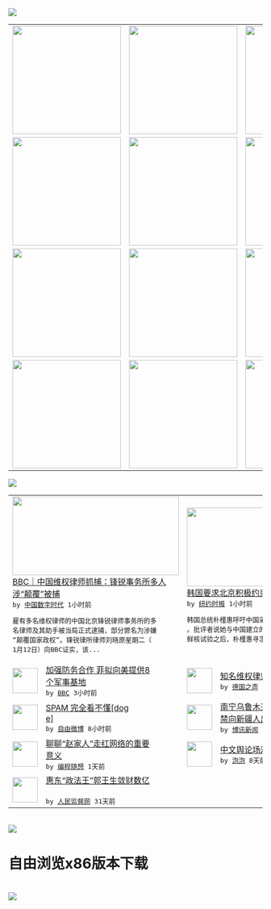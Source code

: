 

<a href="https://github.com/greatfire/z/raw/master/FreeBrowser.apk"><img src="https://raw.githubusercontent.com/greatfire/wiki/master/x/header.png" /></a><table><tr><td width="262" align="center" valign="center"><a href="https://github.com/greatfire/wiki/wiki/nyt" title="纽约时报中文网 国际纵览"><img src="https://raw.githubusercontent.com/greatfire/wiki/master/x/nyt_flag.png" width="215"/></a></td><td width="262" align="center" valign="center"><a href="https://github.com/greatfire/wiki/wiki/dw" title=""><img src="https://raw.githubusercontent.com/greatfire/wiki/master/x/dw_flag.png" width="215"/></a></td><td width="262" align="center" valign="center"><a href="https://github.com/greatfire/wiki/wiki/rmjd" title=""><img src="https://raw.githubusercontent.com/greatfire/wiki/master/x/rmjd_flag.png" width="215"/></a></td></tr><tr><td width="262" align="center" valign="center"><a href="https://github.com/paopaonetizen/website" title="泡泡 - 未经审查的互联网信息"><img src="https://raw.githubusercontent.com/greatfire/wiki/master/x/pp_flag.png" width="215"/></a></td><td width="262" align="center" valign="center"><a href="https://github.com/getlantern/mirror" title="以及自由微博和GreatFire.org官方中文论坛"><img src="https://raw.githubusercontent.com/greatfire/wiki/master/x/lantern_flag.png" width="215"/></a></td><td width="262" align="center" valign="center"><a href="https://github.com/cdtmirrors/m/" title=""><img src="https://raw.githubusercontent.com/greatfire/wiki/master/x/cdt_flag.png" width="215"/></a></td></tr><tr><td width="262" align="center" valign="center"><a href="https://github.com/program-think/blog" title="编程随想的博客"><img src="https://raw.githubusercontent.com/greatfire/wiki/master/x/pt_flag.png" width="215"/></a></td><td width="262" align="center" valign="center"><a href="https://github.com/greatfire/wiki/wiki/bbc" title=""><img src="https://raw.githubusercontent.com/greatfire/wiki/master/x/bbc_flag.png" width="215"/></a></td><td width="262" align="center" valign="center"><a href="https://github.com/freeweibo/s" title="自由微博 - 匿名和不受屏蔽的新浪微博搜索"><img src="https://raw.githubusercontent.com/greatfire/wiki/master/x/fw_flag.png" width="215"/></a></td></tr><tr><td width="262" align="center" valign="center"><a href="https://github.com/greatfire/wiki/wiki/google" title=""><img src="https://raw.githubusercontent.com/greatfire/wiki/master/x/google_flag.png" width="215"/></a></td><td width="262" align="center" valign="center"><a href="https://github.com/bxnews/boxun" title=""><img src="https://raw.githubusercontent.com/greatfire/wiki/master/x/bx_flag.png" width="215"/></a></td><td width="262" align="center" valign="center"><a href="https://github.com/greatfire/wiki/wiki/open-source" title="欢迎访问GreatFire.org开发者项目网站"><img src="https://raw.githubusercontent.com/greatfire/wiki/master/x/open-source_flag.png" width="215"/></a></td></tr></table><img src="https://raw.githubusercontent.com/greatfire/wiki/master/x/newsfeed text.png" /><table cols="4"><tr><td colspan="2" width="380"><a href="http://feedproxy.google.com/~r/chinadigitaltimes/zKps/~3/t0UWytI3L08/"><img src="http://chinadigitaltimes.net/chinese/files/2016/01/160112135534_cn_zhou_shifeng_badiucao_976x549_bbc_nocredit-1.jpg" width="330" height="156"/></a></br><a href="http://feedproxy.google.com/~r/chinadigitaltimes/zKps/~3/t0UWytI3L08/">BBC｜中国维权律师抓捕：锋锐事务所多人<br/>涉“颠覆”被捕</a></br><kbd> by <a href="http://chinadigitaltimes.net/chinese/">中国数字时代</a> 1小时前 </kbd></br><pre>雇有多名维权律师的中国北京锋锐律师事务所的多<br/>名律师及其助手被当局正式逮捕，部分罪名为涉嫌<br/>“颠覆国家政权”。锋锐律所律师刘晓原星期二（<br/>1月12日）向BBC证实，该...</pre></td><td colspan="2" width="380"><a href="https://d3qlz4p8smvoli.cloudfront.net/asia-pacific/20160114/c14korea/"><img src="http://static01.nyt.com/images/2016/01/14/world/14korea/14korea-articleLarge.jpg" width="330" height="156"/></a></br><a href="https://d3qlz4p8smvoli.cloudfront.net/asia-pacific/20160114/c14korea/">韩国要求北京积极约束朝鲜</a></br><kbd> by <a href="http://m.cn.nytimes.com/">纽约时报</a> 1小时前 </kbd></br><pre>韩国总统朴槿惠呼吁中国采取措施约束平壤核计划<br/>。批评者说她与中国建立的友好关系未见实效。朝<br/>鲜核试验之后，朴槿惠寻求与</pre></td></tr><tr><td><img src="http://a.files.bbci.co.uk/worldservice/live/assets/images/2015/04/07/150407193610_us_philippines_military_144x81_getty_nocredit.jpg" width="50" height="50"/></td><td width="280"><a href="http://www.bbc.com/zhongwen/simp/china/2016/01/160113_philippines_us_military_bases">加强防务合作 菲拟向美提供8<br/>个军事基地</a></br><kbd> by <a href="http://www.bbc.co.uk/zhongwen/simp">BBC</a> 3小时前 </kbd></td><td><img src="http://www.dw.com/image/0,,18775512_302,00.jpg" width="50" height="50"/></td><td width="280"><a href="http://dw.com/p/1Hcg2?maca=chi-GK-text-greatfire-all-chinese-15625-xml-mrss">知名维权律师王宇被批捕</a></br><kbd> by <a href="http://dw.de">德国之声</a> 7小时前 </kbd></td></tr><tr><td><img src="https://raw.githubusercontent.com/greatfire/wiki/master/x/fw_logo.png" width="50" height="50"/></td><td width="280"><a href="https://freeweibo.com/weibo/3930980815370100">SPAM 完全看不懂[dog<br/>e]</a></br><kbd> by <a href="https://freeweibo.com/">自由微博</a> 8小时前 </kbd></td><td><img src="https://raw.githubusercontent.com/greatfire/wiki/master/x/bx_logo.png" width="50" height="50"/></td><td width="280"><a href="http://www.boxun.com/news/gb/china/2016/01/201601130745.shtml">南宁乌鲁木齐直通火车当局下令<br/>禁向新疆人出租屋请看博...</a></br><kbd> by <a href="http://www.boxun.com">博讯新闻</a> 1天前 </kbd></td></tr><tr><td><img src="http://lh5.googleusercontent.com/XsTAQ9LGTmnDWZT5BZVa4nsWbBO_gWD4qj6GWz2WfO0jXJ3tizjtzNkB0vwo95XBq5raBHouowJNCQFla4nlccXkwFvNN6yEvu9r7ON6P7SV0O-wQ_dIHxeR-GcZam2c8H6JDPMRog" width="50" height="50"/></td><td width="280"><a href="http://feedproxy.google.com/~r/programthink/~3/U8tORBq_Cik/Zhao-Family.html">聊聊“赵家人”走红网络的重要<br/>意义</a></br><kbd> by <a href="http://program-think.blogspot.com">编程随想</a> 1天前 </kbd></td><td><img src="https://pao-pao.net/sites/pao-pao.net/files/styles/adaptive_image/adaptive-image/public/yu_qing_ya_li_biao_.jpeg?itok=frNeuyOd" width="50" height="50"/></td><td width="280"><a href="https://pao-pao.net/article/657">中文舆论场观察年报（下）</a></br><kbd> by <a href="https://pao-pao.net">泡泡</a> 8天前 </kbd></td></tr><tr><td><img src="http://www.rmjdw.com/uploads/151213/3-151213135J1423.jpg" width="50" height="50"/></td><td width="280"><a href="http://www.rmjdw.com//tebiebaodao/20151213/15247.html">惠东“政法王”郭王生敛财数亿<br/> </a></br><kbd> by <a href="http://www.rmjdw.com/">人民监督网</a> 31天前 </kbd></td></table></br><a href="https://github.com/greatfire/z/raw/master/FreeBrowser.apk"><img src="https://raw.githubusercontent.com/greatfire/wiki/master/x/download app.png" /></a><h1>自由浏览x86版本下载<h1><a href="https://github.com/greatfire/z/raw/master/FreeBrowser-x86.apk"><img src="https://raw.githubusercontent.com/greatfire/images/master/fb86.qr.png" /></a>